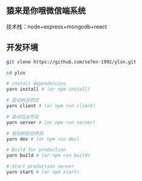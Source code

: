## 猿来是你哦微信端系统

技术栈：node+express+mongodb+react

## 开发环境

```bash
git clone https://github.com/se7en-1992/ylsn.git

cd ylsn

# install dependencies
yarn install # (or npm install)

# 启动前台项目
yarn client # (or npm run client)

# 启动后台项目
yarn server # (or npm run server)

# 启动前后台项目
yarn dev # (or npm run dev)

# Build for production
yarn build # (or npm run build)

# Start production server
yarn start # (or npm start)

```


